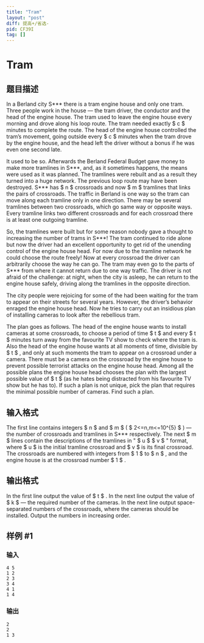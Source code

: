 ```yaml
---
title: "Tram"
layout: "post"
diff: 提高+/省选-
pid: CF39I
tag: []
---
```


# Tram

## 题目描述

In a Berland city S\*\*\* there is a tram engine house and only one tram. Three people work in the house — the tram driver, the conductor and the head of the engine house. The tram used to leave the engine house every morning and drove along his loop route. The tram needed exactly $ c $ minutes to complete the route. The head of the engine house controlled the tram’s movement, going outside every $ c $ minutes when the tram drove by the engine house, and the head left the driver without a bonus if he was even one second late.

It used to be so. Afterwards the Berland Federal Budget gave money to make more tramlines in S\*\*\*, and, as it sometimes happens, the means were used as it was planned. The tramlines were rebuilt and as a result they turned into a huge network. The previous loop route may have been destroyed. S\*\*\* has $ n $ crossroads and now $ m $ tramlines that links the pairs of crossroads. The traffic in Berland is one way so the tram can move along each tramline only in one direction. There may be several tramlines between two crossroads, which go same way or opposite ways. Every tramline links two different crossroads and for each crossroad there is at least one outgoing tramline.

So, the tramlines were built but for some reason nobody gave a thought to increasing the number of trams in S\*\*\*! The tram continued to ride alone but now the driver had an excellent opportunity to get rid of the unending control of the engine house head. For now due to the tramline network he could choose the route freely! Now at every crossroad the driver can arbitrarily choose the way he can go. The tram may even go to the parts of S\*\*\* from where it cannot return due to one way traffic. The driver is not afraid of the challenge: at night, when the city is asleep, he can return to the engine house safely, driving along the tramlines in the opposite direction.

The city people were rejoicing for some of the had been waiting for the tram to appear on their streets for several years. However, the driver’s behavior enraged the engine house head. Now he tries to carry out an insidious plan of installing cameras to look after the rebellious tram.

The plan goes as follows. The head of the engine house wants to install cameras at some crossroads, to choose a period of time $ t $ and every $ t $ minutes turn away from the favourite TV show to check where the tram is. Also the head of the engine house wants at all moments of time, divisible by $ t $ , and only at such moments the tram to appear on a crossroad under a camera. There must be a camera on the crossroad by the engine house to prevent possible terrorist attacks on the engine house head. Among all the possible plans the engine house head chooses the plan with the largest possible value of $ t $ (as he hates being distracted from his favourite TV show but he has to). If such a plan is not unique, pick the plan that requires the minimal possible number of cameras. Find such a plan.

## 输入格式

The first line contains integers $ n $ and $ m $ ( $ 2<=n,m<=10^{5} $ ) — the number of crossroads and tramlines in S\*\*\* respectively. The next $ m $ lines contain the descriptions of the tramlines in " $ u $ $ v $ " format, where $ u $ is the initial tramline crossroad and $ v $ is its final crossroad. The crossroads are numbered with integers from $ 1 $ to $ n $ , and the engine house is at the crossroad number $ 1 $ .

## 输出格式

In the first line output the value of $ t $ . In the next line output the value of $ k $ — the required number of the cameras. In the next line output space-separated numbers of the crossroads, where the cameras should be installed. Output the numbers in increasing order.

## 样例 #1

### 输入

```
4 5
1 2
2 3
3 4
4 1
1 4

```

### 输出

```
2
2
1 3

```

